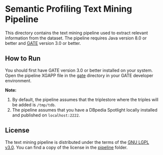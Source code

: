 # Semantic Profiling Text Mining Pipeline
This directory contains the text mining pipeline used to extract relevant information from the dataset. The pipeline requires Java version 8.0 or better and [GATE](www.gate.ac.uk) version 3.0 or better.

## How to Run
You should first have GATE version 3.0 or better installed on your system. Open the pipeline XGAPP file in the [gate](../Pipeline/gate) directory in your GATE developer environment.

**Note:**
 1. By default, the pipeline assumes that the triplestore where the triples will be added is `/tmp/tdb`.
 2. The pipeline assumes that you have a DBpedia Spotlight locally installed and published on `localhost:2222`.

## License

The text mining pipeline is distributed under the terms of the [GNU LGPL v3.0](https://www.gnu.org/licenses/lgpl-3.0.en.html). You can find a copy of the license in the [pipeline](../Pipeline/gate) folder.

